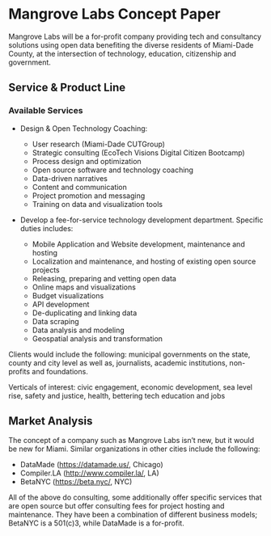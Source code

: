 # Mangrove Labs Concept Paper

Mangrove Labs will be a for-profit company providing tech and consultancy solutions using open data benefiting the diverse residents of Miami-Dade County, at the intersection of technology, education, citizenship and government.

## Service & Product Line

### Available Services

- Design & Open Technology Coaching:
  - User research (Miami-Dade CUTGroup)
  - Strategic consulting (EcoTech Visions Digital Citizen Bootcamp)
  - Process design and optimization
  - Open source software and technology coaching
  - Data-driven narratives
  - Content and communication
  - Project promotion and messaging
  - Training on data and visualization tools

- Develop a fee-for-service technology development department. Specific duties includes:
  - Mobile Application and Website development, maintenance and hosting
  - Localization and maintenance, and hosting of existing open source projects
  - Releasing, preparing and vetting open data
  - Online maps and visualizations
  - Budget visualizations
  - API development
  - De-duplicating and linking data
  - Data scraping
  - Data analysis and modeling
  - Geospatial analysis and transformation

Clients would include the following: municipal governments on the state, county and city level as well as, journalists, academic institutions, non-profits and foundations.

Verticals of interest: civic engagement, economic development, sea level rise, safety and justice, health, bettering tech education and jobs

## Market Analysis

The concept of a company such as Mangrove Labs isn’t new, but it would be new for Miami. Similar organizations in other cities include the following:

- DataMade (https://datamade.us/, Chicago)
- Compiler.LA (http://www.compiler.la/, LA)
- BetaNYC (https://beta.nyc/, NYC)

All of the above do consulting, some additionally offer specific services that are open source but offer consulting fees for project hosting and maintenance. They have been a combination of different business models; BetaNYC is a 501(c)3, while DataMade is a for-profit.
